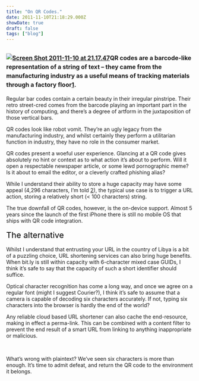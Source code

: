 ```yaml
---
title: "On QR Codes."
date: 2011-11-10T21:18:29.000Z
showDate: true
draft: false
tags: ["blog"]
---
```




##  <span class="Apple-style-span" style="font-size: 16px; line-height: 24px;">[![](http://res.cloudinary.com/cianclarke/image/upload/v1382804328/Screen-Shot-2011-11-10-at-21_17_47_isix1g.png "Screen Shot 2011-11-10 at 21.17.47")](http://res.cloudinary.com/cianclarke/image/upload/v1382804328/Screen-Shot-2011-11-10-at-21_17_47_isix1g.png)QR codes are a barcode-like representation of a string of text – they came from the manufacturing industry as a useful means of tracking materials through a factory floor[1]. </span>

Regular bar codes contain a certain beauty in their irregular pinstripe. Their retro street-cred comes from the barcode playing an important part in the history of computing, and there’s a degree of artform in the juxtaposition of those vertical bars.

QR codes look like robot vomit. They’re an ugly legacy from the manufacturing industry, and whilst certainly they perform a utilitarian function in industry, they have no role in the consumer market.

QR codes present a woeful user experience. Glancing at a QR code gives absolutely no hint or context as to what action it’s about to perform. Will it open a respectable newspaper article, or some lewd pornographic meme? Is it about to email the editor, or a cleverly crafted phishing alias?

While I understand their ability to store a huge capacity may have some appeal (4,296 characters, I’m told [2]), the typical use case is to trigger a URL action, storing a relatively short (< 100 characters) string.

The true downfall of QR codes, however, is the on-device support. Almost 5 years since the launch of the first iPhone there is still no mobile OS that ships with QR code integration.

<span class="Apple-style-span" style="color: #000000; font-size: 22px; line-height: 32px;">The alternative</span>

Whilst I understand that entrusting your URL in the country of Libya is a bit of a puzzling choice, URL shortening services can also bring huge benefits. When bit.ly is still within capacity with 6-character mixed case GUIDs, I think it’s safe to say that the capacity of such a short identifier should suffice.

Optical character recognition has come a long way, and once we agree on a regular font (might I suggest Courier?), I think it’s safe to assume that a camera is capable of decoding six characters accurately. If not, typing six characters into the browser is hardly the end of the world?

Any reliable cloud based URL shortener can also cache the end-resource, making in effect a perma-link. This can be combined with a content filter to prevent the end result of a smart URL from linking to anything inappropriate or malicious.

 

What’s wrong with plaintext? We’ve seen six characters is more than enough. It’s time to admit defeat, and return the QR code to the environment it belongs.

[1]: http://socialmediatoday.com/tungstenbranding/358212/how-reach-your-mobile-customer-using-qr-codes  
 [2]: http://www.denso-wave.com/qrcode/aboutqr-e.html



